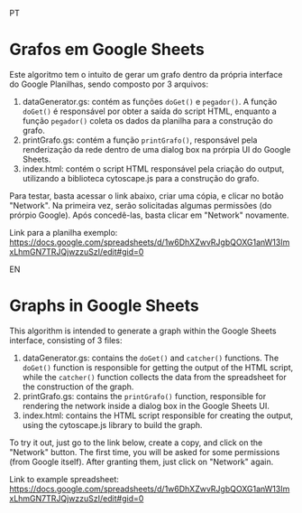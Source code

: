 PT
# Grafos em Google Sheets
Este algoritmo tem o intuito de gerar um grafo dentro da própria interface do Google Planilhas, sendo composto por 3 arquivos:
1. dataGenerator.gs: contém as funções `doGet()` e `pegador()`. A função `doGet()` é responsável por obter a saída do script HTML, enquanto a função `pegador()` coleta os dados da planilha para a construção do grafo.
2. printGrafo.gs: contém a função `printGrafo()`, responsável pela renderização da rede dentro de uma dialog box na prórpia UI do Google Sheets.
3. index.html: contém o script HTML responsável pela criação do output, utilizando a biblioteca cytoscape.js para a construção do grafo.

Para testar, basta acessar o link abaixo, criar uma cópia, e clicar no botão "Network". Na primeira vez, serão solicitadas algumas permissões (do prórpio Google). Após concedê-las, basta clicar em "Network" novamente.

Link para a planilha exemplo: https://docs.google.com/spreadsheets/d/1w6DhXZwvRJgbQOXG1anW13ImxLhmGN7TRJQjwzzuSzI/edit#gid=0

EN
# Graphs in Google Sheets
This algorithm is intended to generate a graph within the Google Sheets interface, consisting of 3 files:
1. dataGenerator.gs: contains the `doGet()` and `catcher()` functions. The `doGet()` function is responsible for getting the output of the HTML script, while the `catcher()` function collects the data from the spreadsheet for the construction of the graph.
2. printGrafo.gs: contains the `printGrafo()` function, responsible for rendering the network inside a dialog box in the Google Sheets UI.
3. index.html: contains the HTML script responsible for creating the output, using the cytoscape.js library to build the graph.

To try it out, just go to the link below, create a copy, and click on the "Network" button. The first time, you will be asked for some permissions (from Google itself). After granting them, just click on "Network" again.

Link to example spreadsheet: https://docs.google.com/spreadsheets/d/1w6DhXZwvRJgbQOXG1anW13ImxLhmGN7TRJQjwzzuSzI/edit#gid=0
